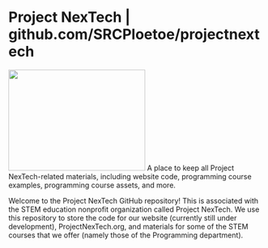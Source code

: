 # Project NexTech | github.com/SRCPloetoe/projectnextech
<img src="https://cdn.discordapp.com/attachments/1238673837382565969/1257083998966907033/NexTech_Logo_Lowkey.png?ex=66831e34&is=6681ccb4&hm=9f1b76757a89a9b9fb0836d1813b1eea93359482cedb868e2ab406ea717e7d86&" width="270" height="200">
A place to keep all Project NexTech-related materials, including website code, programming course examples, programming course assets, and more.

Welcome to the Project NexTech GitHub repository! This is associated with the STEM education nonprofit organization called Project NexTech. We use this repository to store the code for our website (currently still under development), ProjectNexTech.org, and materials for some of the STEM courses that we offer (namely those of the Programming department).
